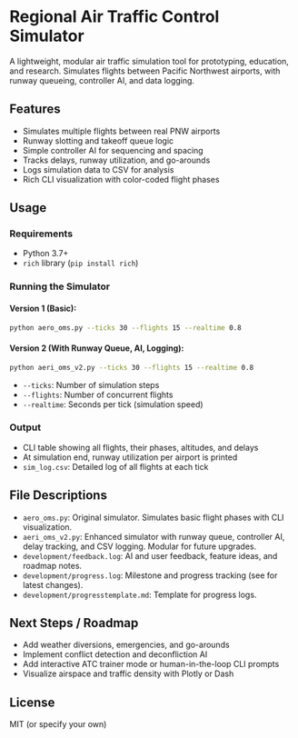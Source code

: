 # Regional Air Traffic Control Simulator

A lightweight, modular air traffic simulation tool for prototyping, education, and research. Simulates flights between Pacific Northwest airports, with runway queueing, controller AI, and data logging.

## Features
- Simulates multiple flights between real PNW airports
- Runway slotting and takeoff queue logic
- Simple controller AI for sequencing and spacing
- Tracks delays, runway utilization, and go-arounds
- Logs simulation data to CSV for analysis
- Rich CLI visualization with color-coded flight phases

## Usage

### Requirements
- Python 3.7+
- `rich` library (`pip install rich`)

### Running the Simulator

#### Version 1 (Basic):
```bash
python aero_oms.py --ticks 30 --flights 15 --realtime 0.8
```

#### Version 2 (With Runway Queue, AI, Logging):
```bash
python aeri_oms_v2.py --ticks 30 --flights 15 --realtime 0.8
```
- `--ticks`: Number of simulation steps
- `--flights`: Number of concurrent flights
- `--realtime`: Seconds per tick (simulation speed)

### Output
- CLI table showing all flights, their phases, altitudes, and delays
- At simulation end, runway utilization per airport is printed
- `sim_log.csv`: Detailed log of all flights at each tick

## File Descriptions
- `aero_oms.py`: Original simulator. Simulates basic flight phases with CLI visualization.
- `aeri_oms_v2.py`: Enhanced simulator with runway queue, controller AI, delay tracking, and CSV logging. Modular for future upgrades.
- `development/feedback.log`: AI and user feedback, feature ideas, and roadmap notes.
- `development/progress.log`: Milestone and progress tracking (see for latest changes).
- `development/progresstemplate.md`: Template for progress logs.

## Next Steps / Roadmap
- Add weather diversions, emergencies, and go-arounds
- Implement conflict detection and deconfliction AI
- Add interactive ATC trainer mode or human-in-the-loop CLI prompts
- Visualize airspace and traffic density with Plotly or Dash

## License
MIT (or specify your own) 
